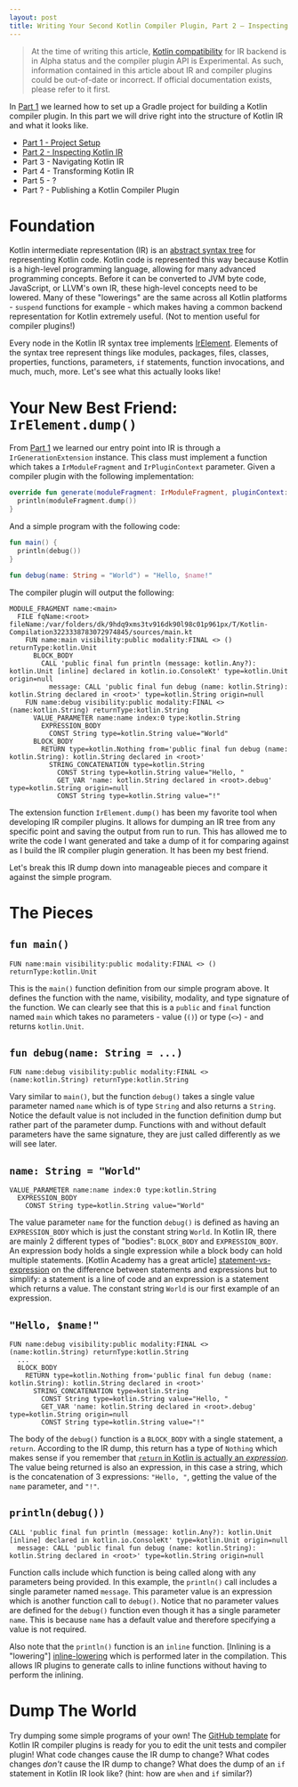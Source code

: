 ```yaml
---
layout: post
title: Writing Your Second Kotlin Compiler Plugin, Part 2 — Inspecting Kotlin IR
---
```


> At the time of writing this article, [Kotlin compatibility] for IR backend is in Alpha status and
> the compiler plugin API is Experimental. As such, information contained in this article about IR
> and compiler plugins could be out-of-date or incorrect. If official documentation exists, please
> refer to it first.

In [Part 1] we learned how to set up a Gradle project for building a Kotlin compiler plugin. In this
part we will drive right into the structure of Kotlin IR and what it looks like.

- [Part 1 - Project Setup][Part 1]
- [Part 2 - Inspecting Kotlin IR][Part 2]
- Part 3 - Navigating Kotlin IR
- Part 4 - Transforming Kotlin IR
- Part 5 - ?
- Part ? - Publishing a Kotlin Compiler Plugin

# Foundation

Kotlin intermediate representation (IR) is an [abstract syntax tree] for representing Kotlin code.
Kotlin code is represented this way because Kotlin is a high-level programming language, allowing
for many advanced programming concepts. Before it can be converted to JVM byte code, JavaScript, or
LLVM's own IR, these high-level concepts need to be lowered. Many of these "lowerings" are the same 
across all Kotlin platforms - `suspend` functions for example - which makes having a common backend
representation for Kotlin extremely useful. (Not to mention useful for compiler plugins!)

Every node in the Kotlin IR syntax tree implements [IrElement]. Elements of the syntax tree
represent things like modules, packages, files, classes, properties, functions, parameters, `if`
statements, function invocations, and much, much, more. Let's see what this actually looks like!

# Your New Best Friend: `IrElement.dump()`

From [Part 1] we learned our entry point into IR is through a `IrGenerationExtension` instance. This
class must implement a function which takes a `IrModuleFragment` and `IrPluginContext` parameter.
Given a compiler plugin with the following implementation:

```kotlin
override fun generate(moduleFragment: IrModuleFragment, pluginContext: IrPluginContext) {
  println(moduleFragment.dump())
}
```

And a simple program with the following code:

```kotlin
fun main() {
  println(debug())
}

fun debug(name: String = "World") = "Hello, $name!"
```

The compiler plugin will output the following:

```text
MODULE_FRAGMENT name:<main>
  FILE fqName:<root> fileName:/var/folders/dk/9hdq9xms3tv916dk90l98c01p961px/T/Kotlin-Compilation3223338783072974845/sources/main.kt
    FUN name:main visibility:public modality:FINAL <> () returnType:kotlin.Unit
      BLOCK_BODY
        CALL 'public final fun println (message: kotlin.Any?): kotlin.Unit [inline] declared in kotlin.io.ConsoleKt' type=kotlin.Unit origin=null
          message: CALL 'public final fun debug (name: kotlin.String): kotlin.String declared in <root>' type=kotlin.String origin=null
    FUN name:debug visibility:public modality:FINAL <> (name:kotlin.String) returnType:kotlin.String
      VALUE_PARAMETER name:name index:0 type:kotlin.String
        EXPRESSION_BODY
          CONST String type=kotlin.String value="World"
      BLOCK_BODY
        RETURN type=kotlin.Nothing from='public final fun debug (name: kotlin.String): kotlin.String declared in <root>'
          STRING_CONCATENATION type=kotlin.String
            CONST String type=kotlin.String value="Hello, "
            GET_VAR 'name: kotlin.String declared in <root>.debug' type=kotlin.String origin=null
            CONST String type=kotlin.String value="!"
```

The extension function `IrElement.dump()` has been my favorite tool when developing IR compiler
plugins. It allows for dumping an IR tree from any specific point and saving the output from run to
run. This has allowed me to write the code I want generated and take a dump of it for comparing
against as I build the IR compiler plugin generation. It has been my best friend.

Let's break this IR dump down into manageable pieces and compare it against the simple program.

# The Pieces

## `fun main()`

```text
FUN name:main visibility:public modality:FINAL <> () returnType:kotlin.Unit
```

This is the `main()` function definition from our simple program above. It defines the function with
the name, visibility, modality, and type signature of the function. We can clearly see that this is
a `public` and `final` function named `main` which takes no parameters - value (`()`) or type
(`<>`) - and returns `kotlin.Unit`.

## `fun debug(name: String = ...)`

```text
FUN name:debug visibility:public modality:FINAL <> (name:kotlin.String) returnType:kotlin.String
```

Vary similar to `main()`, but the function `debug()` takes a single value parameter named `name`
which is of type `String` and also returns a `String`. Notice the default value is not included in
the function definition dump but rather part of the parameter dump. Functions with and without
default parameters have the same signature, they are just called differently as we will see later.

## `name: String = "World"`

```text
VALUE_PARAMETER name:name index:0 type:kotlin.String
  EXPRESSION_BODY
    CONST String type=kotlin.String value="World"
```

The value parameter `name` for the function `debug()` is defined as having an `EXPRESSION_BODY`
which is just the constant string `World`. In Kotlin IR, there are mainly 2 different types of
"bodies": `BLOCK_BODY` and `EXPRESSION_BODY`. An expression body holds a single expression while a
block body can hold multiple statements. [Kotlin Academy has a great article]
[statement-vs-expression] on the difference between statements and expressions but to simplify: a
statement is a line of code and an expression is a statement which returns a value. The constant
string `World` is our first example of an expression.

## `"Hello, $name!"`

```text
FUN name:debug visibility:public modality:FINAL <> (name:kotlin.String) returnType:kotlin.String
  ...
  BLOCK_BODY
    RETURN type=kotlin.Nothing from='public final fun debug (name: kotlin.String): kotlin.String declared in <root>'
      STRING_CONCATENATION type=kotlin.String
        CONST String type=kotlin.String value="Hello, "
        GET_VAR 'name: kotlin.String declared in <root>.debug' type=kotlin.String origin=null
        CONST String type=kotlin.String value="!"
```

The body of the `debug()` function is a `BLOCK_BODY` with a single statement, a `return`. According
to the IR dump, this return has a type of `Nothing` which makes sense if you remember that [`return`
in Kotlin is actually an *expression*][return-expression]. The value being returned is also an
expression, in this case a string, which is the concatenation of 3 expressions: `"Hello, "`, getting
the value of the `name` parameter, and `"!"`.

## `println(debug())`

```text
CALL 'public final fun println (message: kotlin.Any?): kotlin.Unit [inline] declared in kotlin.io.ConsoleKt' type=kotlin.Unit origin=null
  message: CALL 'public final fun debug (name: kotlin.String): kotlin.String declared in <root>' type=kotlin.String origin=null
```

Function calls include which function is being called along with any parameters being provided. In
this example, the `println()` call includes a single parameter named `message`. This parameter value
is an expression which is another function call to `debug()`. Notice that no parameter values are
defined for the `debug()` function even though it has a single parameter `name`. This is because
`name` has a default value and therefore specifying a value is not required.

Also note that the `println()` function is an `inline` function. [Inlining is a "lowering"]
[inline-lowering] which is performed later in the compilation. This allows IR plugins to generate
calls to inline functions without having to perform the inlining.

# Dump The World

Try dumping some simple programs of your own! The [GitHub template] for Kotlin IR compiler plugins
is ready for you to edit the unit tests and compiler plugin! What code changes cause the IR dump to
change? What codes changes *don't* cause the IR dump to change? What does the dump of an `if`
statement in Kotlin IR look like? (hint: how are `when` and `if` similar?)

[Kotlin compatibility]: https://kotlinlang.org/docs/reference/evolution/components-stability.html
[Part 1]: https://blog.bnorm.dev/writing-your-second-compiler-plugin-part-1
[Part 2]: https://blog.bnorm.dev/writing-your-second-compiler-plugin-part-2
[abstract syntax tree]: https://en.wikipedia.org/wiki/Abstract_syntax_tree
[IrElement]: https://github.com/JetBrains/kotlin/blob/1.4.20/compiler/ir/ir.tree/src/org/jetbrains/kotlin/ir/IrElement.kt
[statement-vs-expression]: https://blog.kotlin-academy.com/kotlin-programmer-dictionary-statement-vs-expression-e6743ba1aaa0
[return-expression]: https://kotlinlang.org/docs/reference/returns.html
[inline-lowering]: https://github.com/JetBrains/kotlin/blob/1.4.20/compiler/ir/backend.common/src/org/jetbrains/kotlin/backend/common/lower/inline/FunctionInlining.kt
[GitHub template]: https://github.com/bnorm/kotlin-ir-plugin-template
